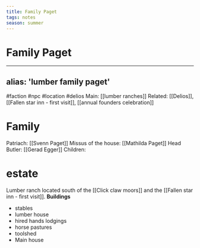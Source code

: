 ```yaml
---
title: Family Paget
tags: notes
season: summer
---
```

 
# Family Paget
---
alias: 'lumber family paget'
---
#faction #npc #location #delios 
Main: [[lumber ranches]]
Related: [[Delios]], [[Fallen star inn - first visit]], [[annual founders celebration]]

# Family
Patriach: [[Svenn Paget]]
Missus of the house: [[Mathilda Paget]]
Head Butler: [[Gerad Egger]]
Children:

# estate
Lumber ranch located south of the [[Click claw moors]] and the [[Fallen star inn - first visit]].
**Buildings**
- stables
- lumber house
- hired hands lodgings
- horse pastures
- toolshed
- Main house

# 

